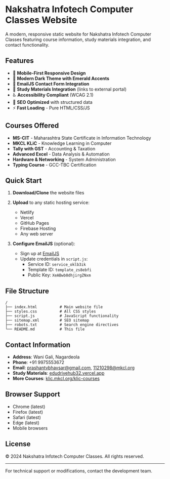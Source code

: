 # Nakshatra Infotech Computer Classes Website

A modern, responsive static website for Nakshatra Infotech Computer Classes featuring course information, study materials integration, and contact functionality.

## Features

- 📱 **Mobile-First Responsive Design**
- 🎨 **Modern Dark Theme with Emerald Accents**
- 📧 **EmailJS Contact Form Integration**
- 🔗 **Study Materials Integration** (links to external portal)
- ♿ **Accessibility Compliant** (WCAG 2.1)
- 🚀 **SEO Optimized** with structured data
- ⚡ **Fast Loading** - Pure HTML/CSS/JS

## Courses Offered

- **MS-CIT** - Maharashtra State Certificate in Information Technology
- **MKCL KLiC** - Knowledge Learning in Computer
- **Tally with GST** - Accounting & Taxation
- **Advanced Excel** - Data Analysis & Automation
- **Hardware & Networking** - System Administration
- **Typing Course** - GCC-TBC Certification

## Quick Start

1. **Download/Clone** the website files
2. **Upload** to any static hosting service:
   - Netlify
   - Vercel
   - GitHub Pages
   - Firebase Hosting
   - Any web server

3. **Configure EmailJS** (optional):
   - Sign up at [EmailJS](https://www.emailjs.com/)
   - Update credentials in `script.js`:
     - Service ID: `service_oklb3ik`
     - Template ID: `template_zs8ebfi`
     - Public Key: `XeABwb0dhjirgZNxm`

## File Structure

```
/
├── index.html          # Main website file
├── styles.css          # All CSS styles
├── script.js           # JavaScript functionality
├── sitemap.xml         # SEO sitemap
├── robots.txt          # Search engine directives
└── README.md           # This file
```

## Contact Information

- **Address**: Wani Gali, Nagardeola
- **Phone**: +91 9975553672
- **Email**: prashantvbhavsar@gmail.com, 11210298@mkcl.org
- **Study Materials**: [edudrivehub32.vercel.app](https://edudrivehub32.vercel.app)
- **More Courses**: [klic.mkcl.org/klic-courses](https://klic.mkcl.org/klic-courses)

## Browser Support

- Chrome (latest)
- Firefox (latest)
- Safari (latest)
- Edge (latest)
- Mobile browsers

## License

© 2024 Nakshatra Infotech Computer Classes. All rights reserved.

---

For technical support or modifications, contact the development team.